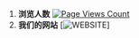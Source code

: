 1. **浏览人数**
[![Page Views Count](https://badges.toozhao.com/badges/01GS1KTCXX78TSNJXY8GH91MSF/green.svg)](https://badges.toozhao.com/stats/01GS1KTCXX78TSNJXY8GH91MSF "Get your own page views count badge on badges.toozhao.com")
2. **我们的网站**
[![WEBSITE](https://camo.githubusercontent.com/5a9a167fb249bae49c2c31e7368d8b70db7f109613e33ec22b47f3728b0140c4/68747470733a2f2f696d672e736869656c64732e696f2f62616467652f576562736974652d3744393239453f7374796c653d666f722d7468652d6261646765266c6f676f436f6c6f723d7768697465266c6f676f3d417061636865436f7563684442)]
